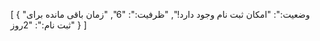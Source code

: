 [
  {
    "وضعیت:": "امکان ثبت نام وجود دارد!",
    "ظرفیت:": "6",
    "زمان باقی مانده برای ثبت نام:": "2روز"
  }
]
